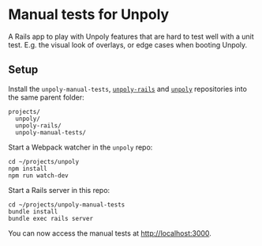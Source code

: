 Manual tests for Unpoly
=======================

A Rails app to play with Unpoly features that are hard to test well with a unit test. E.g. the visual look of overlays, or edge cases when booting Unpoly.


Setup
-----

Install the `unpoly-manual-tests`, [`unpoly-rails`](https://github.com/unpoly/unpoly-rails) and [`unpoly`](https://github.com/unpoly/unpoly) repositories into the same parent folder:

```
projects/
  unpoly/
  unpoly-rails/
  unpoly-manual-tests/
```

Start a Webpack watcher in the `unpoly` repo:

```
cd ~/projects/unpoly
npm install
npm run watch-dev
```

Start a Rails server in this repo:

```
cd ~/projects/unpoly-manual-tests
bundle install
bundle exec rails server
```

You can now access the manual tests at <http://localhost:3000>.


